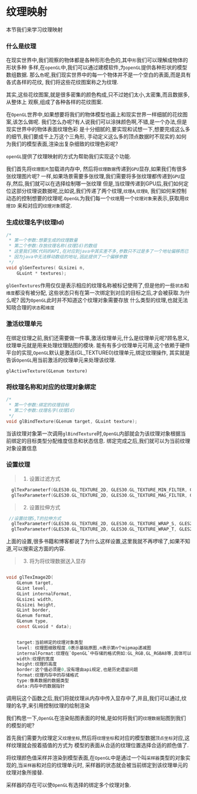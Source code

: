 
# 纹理映射

本节我们来学习纹理映射

### 什么是纹理

在现实世界中,我们观察的物体都是各种形形色色的,其中`形`我们可以理解成物体的形状多种
多样,在`openGL`中,我们可以通过建模软件,为`openGL`提供各种形状的模型数组数据.
那么`色`呢,我们现实世界中的每一个物体并不是一个空白的表面,而是具有各式各样的花纹,
我们将这些花纹图案称之为纹理.

其实,这些花纹图案,就是很多密集的颜色构成,只不过她们太小,太密集,而且数据多,从整体上
观察,组成了各种各样的花纹图案.

在`OpenGL`世界中,如果想要将我们的物体模型也画上和现实世界一样细腻的花纹图案,该怎么做呢.
我们怎么办呢?有人说我们可以涂抹颜色啊,不错,是一个办法,但是现实世界中的物体表面纹理色彩
是十分细腻的,要实现和试想一下,想要完成这么多的细节,我们要成千上万这个三角形,
手动定义这么多的顶点数据时不现实的.如何为我们的模型表面,渲染出复杂细致的纹理色彩呢?

`openGL`提供了纹理映射的方式为帮助我们实现这个功能.


我们首先将`纹理图片`加载进内存中, 然后将`纹理数据`传递到`GPU`显存,如果我们有很多张纹理图片呢?
一样,如果场景需要多张纹理,我们需要将多张纹理都传递到`GPU`显存,然后,我们就可以在选择绘制哪一张纹理
但是,当纹理传递到GPU后,我们如何定位这部分纹理说数据呢,比如说,我们传递了两个纹理,`纹理A`,`纹理B`,
我们如何来控制动态的控制想要的纹理呢.`OpenGL`为我们每一个`纹理`用一个`纹理对象`来表示,获取用`纹理ID`
来和对应的`纹理对象`绑定.

### 生成纹理名字(纹理Id)

```C
/*
 * 第一个参数:想要生成的纹理数量
 * 第二个参数:存放纹理名称(纹理Id)的数组
 * 这里我们用C代码的API,在对应到java中其实差不多,参数只不过是多了一个地址偏移而已
 * 因为java中无法移动数组的地址,因此提供了一个偏移参数
 */
void glGenTextures(	GLsizei n,
 	GLuint * textures);
```

`glGenTextures`作用仅仅是表示相应的纹理名称被标记使用了,但是他的一些`状态`和`维度`都没有被分配,
这些状态只有在第一次绑定到对应的目标之后,才会被获取.为什么呢? 因为`OpenGL`此时并不知道这个纹理对象需要存放
什么类型的纹理,也就无法知晓合理的`状态`和`维度`

### 激活纹理单元

在绑定纹理之前,我们还需要做一件事,激活纹理单元,什么是纹理单元呢?顾名思义,纹理单元就是用来处理纹理贴图的模块.
能有有多少纹理单元可用,这个依赖于硬件平台的实现,`OpenGL`默认是激活(GL_TEXTURE0)纹理单元,绑定纹理操作,
其实就是告诉`OpenGL`用当前激活的纹理单元来处理该纹理.

```
glActiveTexture(GLenum texture)
```

### 将纹理名称和对应的纹理对象绑定

```C
/*
 * 第一个参数:绑定的纹理目标
 * 第二个参数:纹理名字(纹理Id)
 */
void glBindTexture(GLenum target, GLuint texture);
```

当该纹理对象第一次调用`glBindTexture`时,`OpenGL`内部就会为该纹理对象根据当前绑定的目标类型分配维度信息和状态信息.
绑定完成之后,我们就可以为当前纹理对象设置信息

### 设置纹理

>1. 设置过滤方式

```C
  glTexParameterf(GLES30.GL_TEXTURE_2D, GLES30.GL_TEXTURE_MIN_FILTER, GLES30.GL_NEAREST);
  glTexParameterf(GLES30.GL_TEXTURE_2D, GLES30.GL_TEXTURE_MAG_FILTER, GLES30.GL_LINEAR);
```
>2. 设置拉伸方式

```C
 //设置纹理S,T的拉伸方式
  glTexParameterf(GLES30.GL_TEXTURE_2D, GLES30.GL_TEXTURE_WRAP_S, GLES20.GL_CLAMP_TO_EDGE);
  glTexParameterf(GLES30.GL_TEXTURE_2D, GLES30.GL_TEXTURE_WRAP_T, GLES20.GL_CLAMP_TO_EDGE);
```

上面的设置,很多书籍和博客都说了为什么这样设置,这里我就不再啰嗦了,如果不知道,可以搜索这方面的内容.

>3. 将为将纹理数据送入显存

```C

void glTexImage2D(
    GLenum target,
 	GLint level,
 	GLint internalFormat,
 	GLsizei width,
 	GLsizei height,
 	GLint border,
 	GLenum format,
 	GLenum type,
 	const GLvoid * data);


 	target:当前绑定的纹理对象类型
 	level: 纹理图细致程度.0表示基础原图,n表示第n个mipmap递减图
 	internalFormat:纹理在`OpenGL`中存储的格式例如:GL_RGB,GL_RGBA8等,具体可以查阅API文档
 	width:纹理的宽度
 	height:纹理的高度
 	border:这个值必须是0,没有理由api规定,也是历史遗留问题
    format:纹理内存中的存储格式
    type:像素数据的数据类型
    data:内存中的数据指针
```

调用玩这个函数之后,我们将就纹理从内存中传入显存中了,并且,我们可以通过,纹理的名字,来引用控制纹理的绘制渲染

我们构思一下,`OpenGL`在渲染贴图表面的时候,是如何将我们的`纹理数据`贴图到我们的模型的呢?

首先我们需要为纹理定义`纹理坐标`,然后将`纹理坐标`和对应的模型数据`顶点坐标`对应,这样纹理就会按着插值的方式为
模型的表面从合适的纹理位置选择合适的颜色值了.

将纹理颜色值采样并渲染到模型表面,在`OpenGL`中是通过一个叫`采样器`类型的对象实现的,当`采样器`和对应的纹理单元时,
采样器的状态就会被当前绑定到该纹理单元的纹理对象所接替.

采样器的存在可以使`OpenGL`有选择的绑定多个纹理对象.


